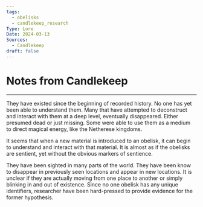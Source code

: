 ```yaml
---
tags:
  - obelisks
  - candlekeep_research
Type: Lore
Date: 2024-03-13
Sources:
  - Candlekeep
draft: false
---
```

# Notes from Candlekeep
---
They have existed since the beginning of recorded history. No one has yet been able to understand them. 
Many that have attempted to deconstruct and interact with them at a deep level, eventually disappeared. Either presumed dead or just missing. Some were able to use them as a medium to direct magical energy, like the Netherese kingdoms.  

It seems that when a new material is introduced to an obelisk, it can begin to understand and interact with that material. It is almost as if the obelisks are sentient, yet without the obvious markers of sentience. 

They have been sighted in many parts of the world. They have been know to disappear in previously seen locations and appear in new locations. It is unclear if they are actually moving from one place to another or simply blinking in and out of existence. Since no one obelisk has any unique identifiers, researcher have been hard-pressed to provide evidence for the former hypothesis. 
